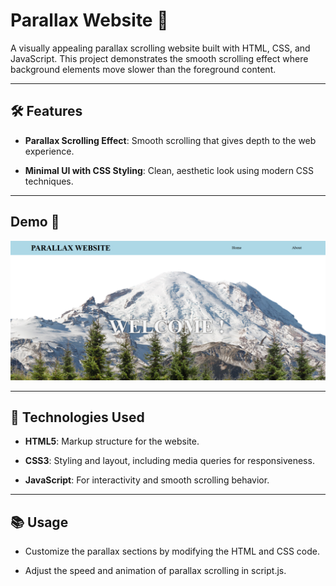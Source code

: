 # Parallax Website 🌌

A visually appealing parallax scrolling website built with HTML, CSS, and JavaScript. This project demonstrates the smooth scrolling effect where background elements move slower than the foreground content.

---

## 🛠️ Features

- **Parallax Scrolling Effect**: Smooth scrolling that gives depth to the web experience.

- **Minimal UI with CSS Styling**: Clean, aesthetic look using modern CSS techniques.

--- 

## Demo 📸

![parallax img](assets/parallax.png)

---

## 🧰 Technologies Used

- **HTML5**: Markup structure for the website.

- **CSS3**: Styling and layout, including media queries for responsiveness.

- **JavaScript**: For interactivity and smooth scrolling behavior.

--- 

## 📚 Usage

- Customize the parallax sections by modifying the HTML and CSS code.

- Adjust the speed and animation of parallax scrolling in script.js.


